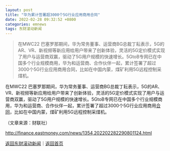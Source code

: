 ```yaml
---
layout: post
title: "华为累计签署超3000个5G行业应用商用合同"
date: 2022-02-28 09:32:52 +0800
categories: emnews
tags: 东财滚动新闻
---
```

> 在MWC22 巴塞罗那期间，华为常务董事、运营商BG总裁丁耘表示，5G的AR、VR、新视频等新应用给用户带来了创新体验，灵活的5G定价模式实现了用户与运营商双赢，驱动了5G用户规模的快速增长。5GtoB专网已在中国多个行业规模商用，华为和运营商、合作伙伴一起，累计签署了超过3000个5G行业应用商用合同，比如在中国内蒙，煤矿利用5G远程控制采煤机。

<p>在MWC22 巴塞罗那期间，华为常务董事、运营商BG总裁丁耘表示，5G的AR、VR、新视频等新应用给用户带来了创新体验，灵活的5G定价模式实现了用户与运营商双赢，驱动了5G用户规模的快速增长。5GtoB专网已在中国多个行业规模商用，华为和运营商、合作伙伴一起，累计签署了超过3000个5G行业应用商用<span id="Info.3300"><a href="http://data.eastmoney.com/zdht/" class="infokey">合同</a></span>，比如在中国内蒙，煤矿利用5G远程控制采煤机。</p><p class="em_media">（文章来源：财联社）</p>

<http://finance.eastmoney.com/news/1354,202202282290801124.html>

[返回东财滚动新闻](//finews.withounder.com/emnews/)｜[返回首页](//finews.withounder.com/)
